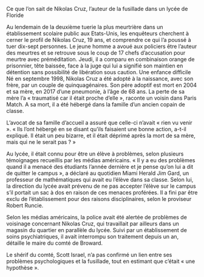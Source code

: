 Ce que l’on sait de Nikolas Cruz, l’auteur de la fusillade dans un lycée de Floride

Au lendemain de la deuxième tuerie la plus meurtrière dans un établissement scolaire public aux Etats-Unis, les enquêteurs cherchent à cerner le profil de Nikolas Cruz, 19 ans, et comprendre ce qui l’a poussé à tuer dix-sept personnes.
Le jeune homme a avoué aux policiers être l’auteur des meurtres et se retrouve sous le coup de 17 chefs d’accusation pour meurtre avec préméditation. Jeudi, il a comparu en combinaison orange de prisonnier, tête baissée, face à la juge qui lui a signifié son maintien en détention sans possibilité de libération sous caution.
Une enfance difficile
Né en septembre 1998, Nikolas Cruz a été adopté à la naissance, avec son frère, par un couple de quinquagénaires. Son père adoptif est mort en 2004 et sa mère, en 2017 d’une pneumonie, à l’âge de 68 ans. La perte de sa mère l’a « traumatisé car il était proche d’elle », raconte un voisin dans Paris Match. A sa mort, il a été hébergé dans la famille d’un ancien copain de classe.

L’avocat de sa famille d’accueil a assuré que celle-ci n’avait « rien vu venir ». « Ils l’ont hébergé en se disant qu’ils faisaient une bonne action, a-t-il expliqué. Il était un peu bizarre, et il était déprimé après la mort de sa mère, mais qui ne le serait pas ? »

Au lycée, il était connu pour être un élève à problèmes, selon plusieurs témoignages recueillis par les médias américains. « Il y a eu des problèmes quand il a menacé des étudiants l’année dernière et je pense qu’on lui a dit de quitter le campus », a déclaré au quotidien Miami Herald Jim Gard, un professeur de mathématiques qui avait eu l’élève dans sa classe. Selon lui, la direction du lycée avait prévenu de ne pas accepter l’élève sur le campus s’il portait un sac à dos en raison de ces menaces proférées. Il a fini par être exclu de l’établissement pour des raisons disciplinaires, selon le proviseur Robert Runcie.

Selon les médias américains, la police avait été alertée de problèmes de voisinage concernant Nikolas Cruz, qui travaillait par ailleurs dans un magasin du quartier en parallèle du lycée. Suivi par un établissement de soins psychiatriques, il avait interrompu son traitement depuis un an, détaille le maire du comté de Broward.

Le shérif du comté, Scott Israel, n’a pas confirmé un lien entre ses problèmes psychologiques et la fusillade, tout en estimant que c’était « une hypothèse ».


